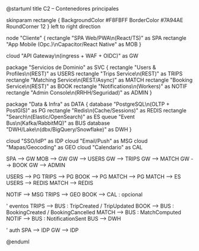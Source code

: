 @startuml
title C2 – Contenedores principales

skinparam rectangle {
  BackgroundColor #F8FBFF
  BorderColor #7A94AE
  RoundCorner 12
}
left to right direction

node "Cliente" {
  rectangle "SPA Web/PWA\n(React/TS)" as SPA
  rectangle "App Mobile (Opc.)\nCapacitor/React Native" as MOB
}

cloud "API Gateway\n(ingress + WAF + OIDC)" as GW

package "Servicios de Dominio" as SVC {
  rectangle "Users & Profiles\n(REST)" as USERS
  rectangle "Trips Service\n(REST)" as TRIPS
  rectangle "Matching Service\n(REST/Async)" as MATCH
  rectangle "Booking Service\n(REST)" as BOOK
  rectangle "Notifications\n(Workers)" as NOTIF
  rectangle "Admin Console\n(RRHH/Seguridad)" as ADMIN
}

package "Data & Infra" as DATA {
  database "PostgreSQL\n(OLTP + PostGIS)" as PG
  rectangle "Redis\n(Cache/Sessions)" as REDIS
  rectangle "Search\n(Elastic/OpenSearch)" as ES
  queue "Event Bus\n(Kafka/RabbitMQ)" as BUS
  database "DWH/Lake\n(dbx/BigQuery/Snowflake)" as DWH
}

cloud "SSO/IdP" as IDP
cloud "Email/Push" as MSG
cloud "Mapas/Geocoding" as GEO
cloud "Calendario" as CAL

SPA --> GW
MOB --> GW
GW --> USERS
GW --> TRIPS
GW --> MATCH
GW --> BOOK
GW --> ADMIN

USERS --> PG
TRIPS --> PG
BOOK --> PG
MATCH --> PG
MATCH --> ES
USERS --> REDIS
MATCH --> REDIS

NOTIF --> MSG
TRIPS --> GEO
BOOK --> CAL : opcional

' eventos
TRIPS --> BUS : TripCreated / TripUpdated
BOOK --> BUS : BookingCreated / BookingCancelled
MATCH --> BUS : MatchComputed
NOTIF --> BUS : NotificationSent
BUS --> DWH

' auth
SPA --> IDP
GW --> IDP

@enduml
